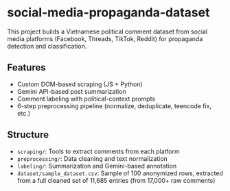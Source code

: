 # social-media-propaganda-dataset

This project builds a Vietnamese political comment dataset from social media platforms (Facebook, Threads, TikTok, Reddit) for propaganda detection and classification.

##  Features

-  Custom DOM-based scraping (JS + Python)
-  Gemini API-based post summarization
- Comment labeling with political-context prompts
- 6-step preprocessing pipeline (normalize, deduplicate, teencode fix, etc.)

## Structure

- `scraping/`: Tools to extract comments from each platform
- `preprocessing/`: Data cleaning and text normalization
- `labeling/`: Summarization and Gemini-based annotation
- `dataset/sample_dataset.csv`: Sample of 100 anonymized rows, extracted from a full cleaned set of 11,685 entries (from 17,000+ raw comments)

